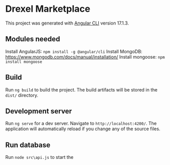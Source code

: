 # Drexel Marketplace

This project was generated with [Angular CLI](https://github.com/angular/angular-cli) version 17.1.3.

## Modules needed

Install AngularJS: `npm install -g @angular/cli`
Install MongoDB: https://www.mongodb.com/docs/manual/installation/
Install mongoose: `npm install mongoose`

## Build

Run `ng build` to build the project. The build artifacts will be stored in the `dist/` directory.

## Development server

Run `ng serve` for a dev server. Navigate to `http://localhost:4200/`. The application will automatically reload if you change any of the source files.

## Run database

Run `node src\api.js` to start the 
